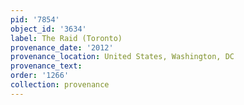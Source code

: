```yaml
---
pid: '7854'
object_id: '3634'
label: The Raid (Toronto)
provenance_date: '2012'
provenance_location: United States, Washington, DC
provenance_text:
order: '1266'
collection: provenance
---
```

